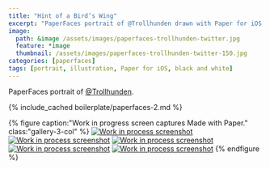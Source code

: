 ```yaml
---
title: "Hint of a Bird’s Wing"
excerpt: "PaperFaces portrait of @Trollhunden drawn with Paper for iOS on an iPad."
image: 
  path: &image /assets/images/paperfaces-trollhunden-twitter.jpg 
  feature: *image
  thumbnail: /assets/images/paperfaces-trollhunden-twitter-150.jpg
categories: [paperfaces]
tags: [portrait, illustration, Paper for iOS, black and white]
---
```


PaperFaces portrait of [@Trollhunden](https://twitter.com/trollhunden).

{% include_cached boilerplate/paperfaces-2.md %}

{% figure caption:"Work in progress screen captures Made with Paper." class:"gallery-3-col" %}
[![Work in process screenshot](/assets/images/paperfaces-trollhunden-process-1-600.jpg)](/assets/images/paperfaces-trollhunden-process-1-lg.jpg) [![Work in process screenshot](/assets/images/paperfaces-trollhunden-process-2-600.jpg)](/assets/images/paperfaces-trollhunden-process-2-lg.jpg) [![Work in process screenshot](/assets/images/paperfaces-trollhunden-process-3-600.jpg)](/assets/images/paperfaces-trollhunden-process-3-lg.jpg) [![Work in process screenshot](/assets/images/paperfaces-trollhunden-process-4-600.jpg)](/assets/images/paperfaces-trollhunden-process-4-lg.jpg) [![Work in process screenshot](/assets/images/paperfaces-trollhunden-process-5-600.jpg)](/assets/images/paperfaces-trollhunden-process-5-lg.jpg)
{% endfigure %}
